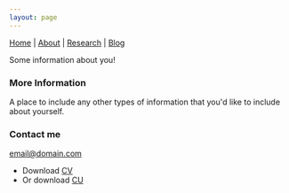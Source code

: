 ```yaml
---
layout: page
---
```


[Home](index.md) | [About](about.md) | [Research](research.md) | [Blog](blog.md) 

Some information about you!

### More Information

A place to include any other types of information that you'd like to include about yourself.

### Contact me

[email@domain.com](mailto:email@domain.com)


- Download [CV](cv.pdf)
- Or download [CU](whatever.com)
